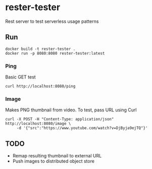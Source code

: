 # rester-tester
Rest server to test serverless usage patterns




## Run

```
docker build -t rester-tester .
docker run -p 8080:8080 rester-tester:latest
```

### Ping
Basic GET test

```
curl http://localhost:8080/ping
```

### Image

Makes PNG thumbnail from video. To test, pass URL using Curl

```
curl -X POST -H "Content-Type: application/json" http://localhost:8080/image \
     -d '{"src":"https://www.youtube.com/watch?v=DjByja9ejTQ"}'     
```

## TODO

* Remap resulting thumbnail to external URL
* Push images to distributed object store 
